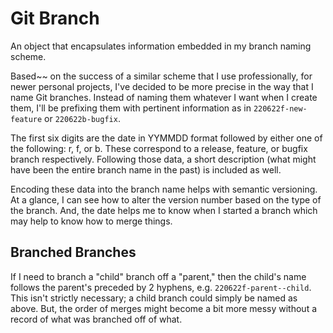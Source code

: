 # Git Branch
An object that encapsulates information embedded in my branch naming scheme.

Based~~ on the success of a similar scheme that I use professionally, for newer 
personal projects, I've decided to be more precise in the way that I name Git
branches.  Instead of naming them whatever I want when I create them, I'll be
prefixing them with pertinent information as in `220622f-new-feature` or
`220622b-bugfix`.    

The first six digits are the date in YYMMDD format followed by either one of
the following:  r, f, or b.  These correspond to a release, feature, or bugfix
branch respectively.  Following those data, a short description (what might 
have been the entire branch name in the past) is included as well.  

Encoding these data into the branch name helps with semantic versioning.  At a 
glance, I can see how to alter the version number based on the type of the 
branch.  And, the date helps me to know when I started a branch which may help
to know how to merge things.

## Branched Branches

If I need to branch a "child" branch off a "parent," then the child's name
follows the parent's preceded by 2 hyphens, e.g.  `220622f-parent--child`. This 
isn't strictly necessary; a child branch could simply be named as above.  But, 
the order of merges might become a bit more messy without a record of what was 
branched off of what.  
